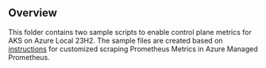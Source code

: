 ## Overview
This folder contains two sample scripts to enable control plane metrics for AKS on Azure Local 23H2. The sample files are created based on [instructions](https://learn.microsoft.com/en-us/azure/azure-monitor/containers/prometheus-metrics-scrape-configuration?tabs=CRDConfig%2CCRDScrapeConfig%2CConfigFileScrapeConfigBasicAuth%2CConfigFileScrapeConfigTLSAuth) for customized scraping Prometheus Metrics in Azure Managed Prometheus.